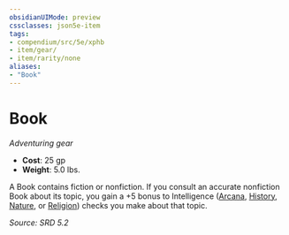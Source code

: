 ```yaml
---
obsidianUIMode: preview
cssclasses: json5e-item
tags:
- compendium/src/5e/xphb
- item/gear/
- item/rarity/none
aliases: 
- "Book"
---
```

# Book
*Adventuring gear*  

- **Cost**: 25 gp
- **Weight**: 5.0 lbs.

A Book contains fiction or nonfiction. If you consult an accurate nonfiction Book about its topic, you gain a +5 bonus to Intelligence ([Arcana](skills.md#Arcana), [History](skills.md#History), [Nature](skills.md#Nature), or [Religion](skills.md#Religion)) checks you make about that topic.

*Source: SRD 5.2*
